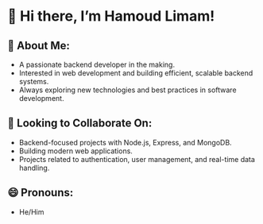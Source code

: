 # 👋 Hi there, I’m Hamoud Limam!

## 👀 About Me:
- A passionate backend developer in the making.
- Interested in web development and building efficient, scalable backend systems.
- Always exploring new technologies and best practices in software development.

## 💞️ Looking to Collaborate On:
- Backend-focused projects with Node.js, Express, and MongoDB.
- Building modern web applications.
- Projects related to authentication, user management, and real-time data handling.

## 😄 Pronouns:
- He/Him
